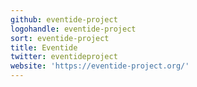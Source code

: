 ```yaml
---
github: eventide-project
logohandle: eventide-project
sort: eventide-project
title: Eventide
twitter: eventideproject
website: 'https://eventide-project.org/'
---
```

